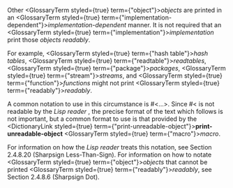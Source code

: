  



Other <GlossaryTerm styled={true} term={"object"}><i>objects</i></GlossaryTerm> are printed in an <GlossaryTerm styled={true} term={"implementation-dependent"}><i>implementation-dependent</i></GlossaryTerm> manner. It is not required that an <GlossaryTerm styled={true} term={"implementation"}><i>implementation</i></GlossaryTerm> print those *objects readably*. 



For example, <GlossaryTerm styled={true} term={"hash table"}><i>hash tables</i></GlossaryTerm>, <GlossaryTerm styled={true} term={"readtable"}><i>readtables</i></GlossaryTerm>, <GlossaryTerm styled={true} term={"package"}><i>packages</i></GlossaryTerm>, <GlossaryTerm styled={true} term={"stream"}><i>streams</i></GlossaryTerm>, and <GlossaryTerm styled={true} term={"function"}><i>functions</i></GlossaryTerm> might not print <GlossaryTerm styled={true} term={"readably"}><i>readably</i></GlossaryTerm>. 



A common notation to use in this circumstance is #&lt;...&gt;. Since #&lt; is not readable by the *Lisp reader* , the precise format of the text which follows is not important, but a common format to use is that provided by the <DictionaryLink styled={true} term={"print-unreadable-object"}><b>print-unreadable-object</b></DictionaryLink> <GlossaryTerm styled={true} term={"macro"}><i>macro</i></GlossaryTerm>. 



For information on how the *Lisp reader* treats this notation, see Section 2.4.8.20 (Sharpsign Less-Than-Sign). For information on how to notate <GlossaryTerm styled={true} term={"object"}><i>objects</i></GlossaryTerm> that cannot be printed <GlossaryTerm styled={true} term={"readably"}><i>readably</i></GlossaryTerm>, see Section 2.4.8.6 (Sharpsign Dot). 



